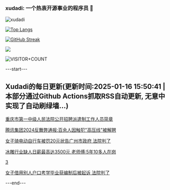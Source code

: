 ### xudadi: 一个热衷开源事业的程序员 👋

![xudadi](https://github-readme-stats-git-masterorgs-github-readme-stats-team.vercel.app/api?username=xudadi)

[![Top Langs](https://github-readme-stats.vercel.app/api/top-langs/?username=xudadi)](https://github.com/anuraghazra/github-readme-stats)

[![GitHub Streak](https://streak-stats.demolab.com?user=xudadi&locale=zh_Hans)](https://git.io/streak-stats)

![](https://raw.githubusercontent.com/xudadi/xudadi/main/assets/github-contribution-grid-snake.svg)

![VISITOR+COUNT](https://komarev.com/ghpvc/?username=xudadi&label=VISITOR+COUNT)


---start---

## Xudadi的每日更新(更新时间:2025-01-16 15:50:41 | 本部分通过Github Actions抓取RSS自动更新, 无意中实现了自动刷绿墙...)

[重庆市第一中级人民法院公开招聘派遣制工作人员简章](https://www.gongkaoleida.com/article/2267208)

[腾讯集团2024反舞弊通报:百余人因触犯"高压线"被解聘](https://m.163.com/news/article/JM17RCDB0534A4SC.html)

[女子骑电动自行车被罚20元状告广州市政府 法院判了](https://m.163.com/news/article/JLVR2TU1051492T3.html)

[冰雕行业缺人日薪最高达3500元 老师傅:5年10多人在岗](https://m.163.com/news/article/JM021VHV0512B07B.html)

[3](https://m.163.com/touch/news/sub/domestic)

[女子借用别人户口考学毕业获编制后被起诉 法院判了](https://m.163.com/news/article/JLVVSBQV051492T3.html)

---end---
